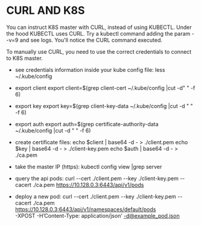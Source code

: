 # CURL AND K8S

You can instruct K8S master with CURL, instead of using KUBECTL. Under the hood KUBECTL uses CURL.
Try a kubectl command adding the param --v=9 and see logs. You'll notice the CURL command executed.

To manually use CURL, you need to use the correct credentials to connect to K8S master.

* see credentials information inside your kube config file:
less ~/.kube/config

* export client
export client=$(grep client-cert ~/.kube/config |cut -d" " -f 6)

* export key
export key=$(grep client-key-data ~/.kube/config |cut -d " " -f 6)

* export auth
export auth=$(grep certificate-authority-data ~/.kube/config |cut -d " " -f 6)

* create certificate files:
echo $client | base64 -d - > ./client.pem
echo $key | base64 -d - > ./client-key.pem
echo $auth | base64 -d - > ./ca.pem

* take the master IP (https):
kubectl config view |grep server

* query the api pods:
curl --cert ./client.pem --key ./client-key.pem --cacert ./ca.pem https://10.128.0.3:6443/api/v1/pods

* deploy a new pod:
curl --cert ./client.pem --key ./client-key.pem --cacert ./ca.pem https://10.128.0.3:6443/api/v1/namespaces/default/pods \
-XPOST -H’Content-Type: application/json’ -d@example_pod.json
